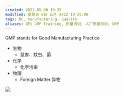```yaml
---
created: 2022-05-08 19:25
modified: 星期日 8日 五月 2022 19:25:08
tags: RC, manufacturing, quality
aliases: QFS GMP Training, 质量培训, 入厂质量培训, GMP
---
```


GMP stands for Good Manufacturing Practice 
- 生物
	- 鼠害、蚊虫、菌
- 化学
	- 化学污染
- 物理
	- Foreign Matter 异物


![](https://s1.vika.cn/space/2022/05/18/2f97634a9a96407f9d61241e917df8ba)


